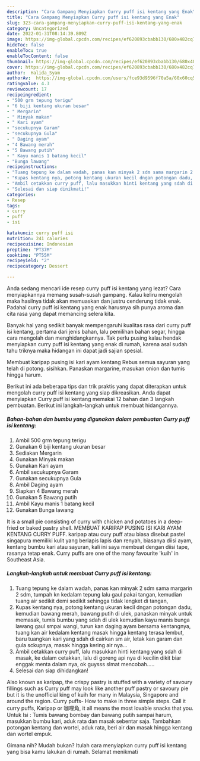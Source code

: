 ```yaml
---
description: "Cara Gampang Menyiapkan Curry puff isi kentang yang Enak"
title: "Cara Gampang Menyiapkan Curry puff isi kentang yang Enak"
slug: 323-cara-gampang-menyiapkan-curry-puff-isi-kentang-yang-enak
category: Uncategorized
date: 2022-01-31T08:14:39.809Z
image: https://img-global.cpcdn.com/recipes/ef620893cbabb130/680x482cq70/curry-puff-isi-kentang-foto-resep-utama.jpg
hideToc: false
enableToc: true
enableTocContent: false
thumbnail: https://img-global.cpcdn.com/recipes/ef620893cbabb130/680x482cq70/curry-puff-isi-kentang-foto-resep-utama.jpg
cover: https://img-global.cpcdn.com/recipes/ef620893cbabb130/680x482cq70/curry-puff-isi-kentang-foto-resep-utama.jpg
author:  Halida_Syam
authorAv:  https://img-global.cpcdn.com/users/fce93d9596f70a5a/60x60cq50/avatar.jpg
ratingvalue: 4.3
reviewcount: 17
recipeingredient:
- "500 grm tepung terigu"
- "6 biji kentang ukuran besar"
- " Mergarin"
- " Minyak makan"
- " Kari ayam"
- "secukupnya Garam"
- "secukupnya Gula"
- " Daging ayam"
- "4 Bawang merah"
- "5 Bawang putih"
- " Kayu manis 1 batang kecil"
- "Bunga lawang"
recipeinstructions:
- "Tuang tepung ke dalam wadah, panas kan minyak 2 sdm sama margarin 2 sdm, tumpah kn kedalam tepung lalu gaul pakai tangan, kemudian tuang air sedikit demi sedikit sehingga tidak lengket di tangan,"
- "Kupas kentang nya, potong kentang ukuran kecil dngan potongan dadu, kemudian bawang merah, bawang putih di ulek, panaskan minyak untuk memasak, tumis bumbu yang sdah di ulek kemudian kayu manis bunga lawang gaul smpai wangi, turun kan daging ayam bersama kentangnya, tuang kan air kedalam kentang masak hingga kentang terasa lembut, baru tuangkan kari yang sdah di cairkan sm air, letak kan garam dan gula sckupnya, masak hingga kering air nya..."
- "Ambil cetakkan curry puff, lalu masukkan hinti kentang yang sdah di masak, ke dalam cetakkan, lalu di goreng api nya di kecilin dikit biar enggak menta dalam nya, ok guysss slmat mencobah....."
- "Selesai dan siap dinikmati!"
categories:
- Resep
tags:
- curry
- puff
- isi

katakunci: curry puff isi 
nutrition: 241 calories
recipecuisine: Indonesian
preptime: "PT37M"
cooktime: "PT55M"
recipeyield: "2"
recipecategory: Dessert

---
```



Anda sedang mencari ide resep curry puff isi kentang yang lezat? Cara menyiapkannya memang susah-susah gampang. Kalau keliru mengolah maka hasilnya tidak akan memuaskan dan justru cenderung tidak enak. Padahal curry puff isi kentang yang enak harusnya sih punya aroma dan cita rasa yang dapat memancing selera kita.


Banyak hal yang sedikit banyak mempengaruhi kualitas rasa dari curry puff isi kentang, pertama dari jenis bahan, lalu pemilihan bahan segar, hingga cara mengolah dan menghidangkannya. Tak perlu pusing kalau hendak menyiapkan curry puff isi kentang yang enak di rumah, karena asal sudah tahu triknya maka hidangan ini dapat jadi sajian spesial.

Membuat karipap pusing isi kari ayam kentang Rebus semua sayuran yang telah di potong. sisihkan. Panaskan margarine, masukan onion dan tumis hingga harum.


Berikut ini ada beberapa tips dan trik praktis yang dapat diterapkan untuk mengolah curry puff isi kentang yang siap dikreasikan. Anda dapat menyiapkan Curry puff isi kentang memakai 12 bahan dan 3 langkah pembuatan. Berikut ini langkah-langkah untuk membuat hidangannya.

<!--inarticleads1-->

##### Bahan-bahan dan bumbu yang digunakan dalam pembuatan Curry puff isi kentang:

1. Ambil 500 grm tepung terigu
1. Gunakan 6 biji kentang ukuran besar
1. Sediakan  Mergarin
1. Gunakan  Minyak makan
1. Gunakan  Kari ayam
1. Ambil secukupnya Garam
1. Gunakan secukupnya Gula
1. Ambil  Daging ayam
1. Siapkan 4 Bawang merah
1. Gunakan 5 Bawang putih
1. Ambil  Kayu manis 1 batang kecil
1. Gunakan Bunga lawang


It is a small pie consisting of curry with chicken and potatoes in a deep-fried or baked pastry shell. MEMBUAT KARIPAP PUSING ISI KARI AYAM KENTANG CURRY PUFF. karipap atau cury puff atau biasa disebut pastel singapura memiliki kulit yang berlapis lapis dan renyah, biasanya diisi ayam, kentang bumbu kari atau sayuran, kali ini saya membuat dengan diisi tape, rasanya tetap enak. Curry puffs are one of the many favourite &#39;kuih&#39; in Southeast Asia. 

<!--inarticleads2-->

##### Langkah-langkah untuk membuat Curry puff isi kentang:

1. Tuang tepung ke dalam wadah, panas kan minyak 2 sdm sama margarin 2 sdm, tumpah kn kedalam tepung lalu gaul pakai tangan, kemudian tuang air sedikit demi sedikit sehingga tidak lengket di tangan,
1. Kupas kentang nya, potong kentang ukuran kecil dngan potongan dadu, kemudian bawang merah, bawang putih di ulek, panaskan minyak untuk memasak, tumis bumbu yang sdah di ulek kemudian kayu manis bunga lawang gaul smpai wangi, turun kan daging ayam bersama kentangnya, tuang kan air kedalam kentang masak hingga kentang terasa lembut, baru tuangkan kari yang sdah di cairkan sm air, letak kan garam dan gula sckupnya, masak hingga kering air nya...
1. Ambil cetakkan curry puff, lalu masukkan hinti kentang yang sdah di masak, ke dalam cetakkan, lalu di goreng api nya di kecilin dikit biar enggak menta dalam nya, ok guysss slmat mencobah.....
1. Selesai dan siap dihidangkan!

Also known as karipap, the crispy pastry is stuffed with a variety of savoury fillings such as Curry puff may look like another puff pastry or savoury pie but it is the unofficial king of kuih for many in Malaysia, Singapore and around the region. Curry puffs- How to make in three simple steps. Call it curry puffs, Karipap or 咖哩角, it all means the most lovable snacks that you. Untuk Isi : Tumis bawang bombay dan bawang putih sampai harum, masukkan bumbu kari, aduk rata dan masak sebentar saja. Tambahkan potongan kentang dan wortel, aduk rata, beri air dan masak hingga kentang dan wortel empuk. 

Gimana nih? Mudah bukan? Itulah cara menyiapkan curry puff isi kentang yang bisa kamu lakukan di rumah. Selamat menikmati

